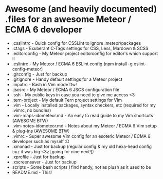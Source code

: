 # Awesome (and heavily documented) .files for an awesome Meteor / ECMA 6 developer

* .csslintrc - Quick config for CSSLint to ignore .meteor/packages
* .ctags - Exuberant C-Tags settings for CSS, Less, Mardown & SCSS
* .editorconfig - My Meteor project editorconfig for editor's which support it
* .eslintrc - My Meteor / ECMA 6 ESLint config (npm install -g eslint-config-meteor)
* .gitconfig - Just for backup
* .gitignore - Handy default settings for a Meteor project
* .inputrc - Bash in Vim mode ftw!
* .jscsrc - My Meteor / ECMA 6 JSCS configuration file
* .ssh - My public keys in case you need to give me access <3
* .tern-project - My default Tern project settings for Vim
* .vim - Locally installed packages, syntax checkers, etc (required for my .vimrc, no bundles)
* .vim-maps-idometeor.md - An easy to read guide to my Vim shortcuts (AWESOME BTW)
* .vim-notes-idometeor.md - Notes about my Meteor / ECMA 6 Vim setup & plug-ins (AWESOME BTW)
* .vimrc - Super awesome Vim config for an esoteric Meteor / ECMA 6 developer such as myself :D
* .xmonad - Just for backup (regular config & my old hexa-head config cuz it was big <3z [going for nine next!])
* .xprofile - Just for backup
* .xscreensaver - Just for backup
* scripts - Some bash scripts I find handy, not as plush as it used to be
* README.md - This!
